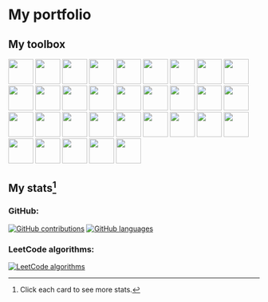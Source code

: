 # My portfolio

## My toolbox
[comment]: #https://profile-readme-generator.com/
[<img height="50" width="50" src="https://cdn.jsdelivr.net/gh/devicons/devicon/icons/argocd/argocd-original.svg"/>](/ "ArgoCD")
[<img height="50" width="50" src="https://skillicons.dev/icons?i=aws"/>](/ "AWS")
[<img height="50" width="50" src="https://skillicons.dev/icons?i=bash"/>](/ "Bash")
[<img height="50" width="50" src="https://skillicons.dev/icons?i=css"/>](/ "CSS")
[<img height="50" width="50" src="https://skillicons.dev/icons?i=docker"/>](/ "Docker")
[<img height="50" width="50" src="https://skillicons.dev/icons?i=express"/>](/ "Express.js")
[<img height="50" width="50" src="https://cdn.jsdelivr.net/gh/devicons/devicon/icons/firefox/firefox-original.svg"/>](/ "Firefox")
[<img height="50" width="50" src="https://skillicons.dev/icons?i=go"/>](/ "Go")
[<img height="50" width="50" src="https://icon.icepanel.io/Technology/svg/GoLand.svg"/>](/ "Goland IDE")
[<img height="50" width="50" src="https://skillicons.dev/icons?i=html"/>](/ "HTML")
[<img height="50" width="50" src="https://cdn.jsdelivr.net/gh/devicons/devicon/icons/intellij/intellij-original.svg"/>](/ "IntelliJ IDE")
[<img height="50" width="50" src="https://skillicons.dev/icons?i=java"/>](/ "Java")
[<img height="50" width="50" src="https://cdn.jsdelivr.net/gh/devicons/devicon/icons/jira/jira-original.svg"/>](/ "Jira Project Management")
[<img height="50" width="50" src="https://skillicons.dev/icons?i=js"/>](/ "JavaScript")
[<img height="50" width="50" src="https://skillicons.dev/icons?i=jenkins"/>](/ "Jenkins CI/CD")
[<img height="50" width="50" src="https://skillicons.dev/icons?i=jquery"/>](/ "jQuery")
[<img height="50" width="50" src="https://skillicons.dev/icons?i=kubernetes"/>](/ "Kubernetes")
[<img height="50" width="50" src="https://skillicons.dev/icons?i=linux"/>](/ "Linux")
[<img height="50" width="50" src="https://skillicons.dev/icons?i=mongodb"/>](/ "MongoDB")
[<img height="50" width="50" src="https://skillicons.dev/icons?i=mysql"/>](/ "MySQL")
[<img height="50" width="50" src="https://skillicons.dev/icons?i=nodejs"/>](/ "Node.js")
[<img height="50" width="50" src="https://github.com/canonical/openfga-operator/blob/main/icon.svg"/>](/ "OpenFGA authorization/permission engine")
[<img height="50" width="50" src="https://skillicons.dev/icons?i=openshift"/>](/ "OpenShift Container Platform")
[<img height="50" width="50" src="https://cdn.jsdelivr.net/gh/devicons/devicon/icons/terraform/terraform-original.svg"/>](/ "Terraform")
[<img height="50" width="50" src="https://cdn.jsdelivr.net/gh/devicons/devicon/icons/pandas/pandas-original.svg"/>](/ "Pandas")
[<img height="50" width="50" src="https://skillicons.dev/icons?i=php"/>](/ "PHP")
[<img height="50" width="50" src="https://skillicons.dev/icons?i=powershell"/>](/ "PowerShell")
[<img height="50" width="50" src="https://cdn.jsdelivr.net/gh/devicons/devicon/icons/pycharm/pycharm-original.svg"/>](/ "PyCharm IDE")
[<img height="50" width="50" src="https://skillicons.dev/icons?i=py"/>](/ "Python")
[<img height="50" width="50" src="https://skillicons.dev/icons?i=regex"/>](/ "RegEx")
[<img height="50" width="50" src="https://skillicons.dev/icons?i=md"/>](/ "Markdown")
[<img height="50" width="50" src="https://skillicons.dev/icons?i=vim"/>](/ "Vim")

## My stats[^1]
### GitHub:
[comment]: # (Widget: https://github.com/anuraghazra/github-readme-stats)
[comment]: # (Transparent-RGB-to-hex editor: https://rgbacolorpicker.com/rgba-to-hex)
[comment]: # (Transparent-RGB-to-hex editor: https://jsfiddle.net/teddyrised/g02s07n4/)
[comment]: # (GitHub theme documentation: https://docs.github.com/en/get-started/writing-on-github/getting-started-with-writing-and-formatting-on-github/basic-writing-and-formatting-syntax#specifying-the-theme-an-image-is-shown-to)
[comment]: # (If this widget does not load, it is likely due to the Vercel app's cache being out of date. A privacy setting was likely changed on the GitHub side. It will automatically resolve in 24 hours.)

<!---
This is a theme-dependant section, but it has bugs: https://github.com/github/markup/issues/1583
Decided to just stick to a neutral theme until the bugs are ironed out.
<picture>
  <source media="(prefers-color-scheme: dark)" srcset="https://github-readme-stats.vercel.app/api?username=ak47us&theme=blueberry&bg_color=101010&rank_icon=percentile&custom_title=Activity%20percentile&show_icons=true&title_color=f0f0f0&text_color=0d6f3f&border_color=404040&hide=stars,commits,prs,issues,contribs">
  <source media="(prefers-color-scheme: light)" srcset="https://github-readme-stats.vercel.app/api?username=ak47us&theme=blueberry&bg_color=ffffff&rank_icon=percentile&custom_title=Activity%20percentile&show_icons=true&title_color=000000&text_color=0d6f3f&border_color=e5e5e5&hide=stars,commits,prs,issues,contribs">
  <img alt="Click for more stats." src="https://profile-summary-for-github.com/user/ak47us">
</picture>
<br>

<picture>
  <source media="(prefers-color-scheme: dark)" srcset="https://github-readme-stats.vercel.app/api/top-langs?username=ak47us&bg_color=101010&layout=compact&theme=blueberry&title_color=f0f0f0&text_color=0d6f3f&border_color=404040&custom_title=Languages&langs_count=10&include_all_commits=true">
  <source media="(prefers-color-scheme: light)" srcset="https://github-readme-stats.vercel.app/api/top-langs?username=ak47us&bg_color=ffffff&layout=compact&theme=blueberry&title_color=000000&text_color=0d6f3f&border_color=e5e5e5&custom_title=Languages&langs_count=10&include_all_commits=true">
  <img alt="Click for more stats." src="https://profile-summary-for-github.com/user/ak47us">
</picture>
-->

[![GitHub contributions](https://github-readme-stats.vercel.app/api?username=ak47us&theme=blueberry&bg_color=ffffff&rank_icon=percentile&custom_title=Activity%20percentile&show_icons=true&title_color=000000&text_color=0d6f3f&border_color=404040&hide=stars,commits,prs,issues,contribs)](https://profile-summary-for-github.com/user/ak47us "Click to see more stats.")
[![GitHub languages](https://github-readme-stats.vercel.app/api/top-langs?username=ak47us&bg_color=ffffff&layout=compact&theme=blueberry&title_color=000000&text_color=0d6f3f&border_color=404040&custom_title=Languages&langs_count=10&include_all_commits=true
)](https://profile-summary-for-github.com/user/ak47us "Click to see more stats.")


### LeetCode algorithms:

[comment]: # (https://github.com/JacobLinCool/LeetCode-Stats-Card)

[![LeetCode algorithms](https://leetcard.jacoblin.cool/ak47us?theme=light,dark)](https://leetcode.com/u/ak47us/ "Click to see more stats.")

[^1]: Click each card to see more stats.
